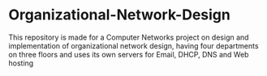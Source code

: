 # Organizational-Network-Design
This repository is made for a Computer Networks project on design and implementation of organizational network design, having four departments on three floors and uses its own servers for Email, DHCP, DNS and Web hosting
